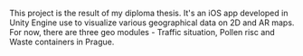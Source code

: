 This project is the result of my diploma thesis. It's an iOS app developed in Unity Engine use to visualize various geographical data on 2D and AR maps. For now, there are three geo modules - Traffic situation, Pollen risc and Waste containers in Prague. 
